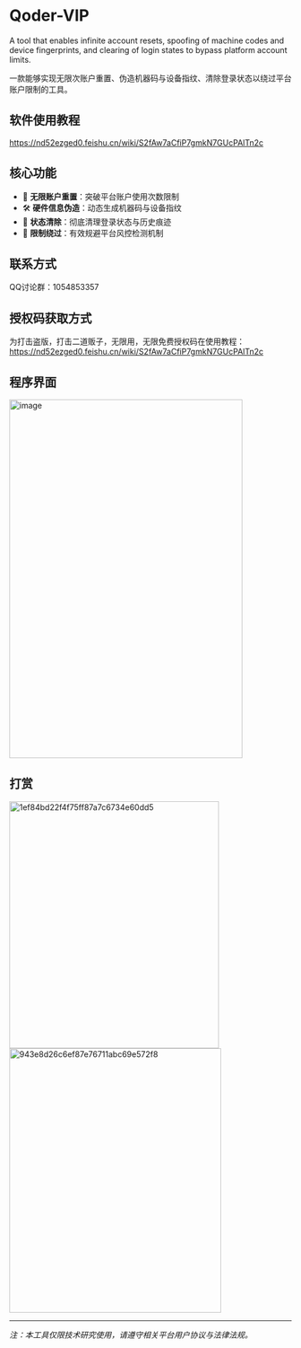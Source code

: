# Qoder-VIP
 A tool that enables infinite account resets, spoofing of machine codes and device fingerprints, and clearing of login states to bypass platform account limits.
 
一款能够实现无限次账户重置、伪造机器码与设备指纹、清除登录状态以绕过平台账户限制的工具。
## 软件使用教程
https://nd52ezged0.feishu.cn/wiki/S2fAw7aCfiP7gmkN7GUcPAlTn2c
## 核心功能
- 🔄 **无限账户重置**：突破平台账户使用次数限制  
- 🛠️ **硬件信息伪造**：动态生成机器码与设备指纹  
- 🧹 **状态清除**：彻底清理登录状态与历史痕迹  
- 🚀 **限制绕过**：有效规避平台风控检测机制  

## 联系方式
QQ讨论群：1054853357  

## 授权码获取方式
 为打击盗版，打击二道贩子，无限用，无限免费授权码在使用教程：
 https://nd52ezged0.feishu.cn/wiki/S2fAw7aCfiP7gmkN7GUcPAlTn2c
## 程序界面

<img width="416" height="639" alt="image" src="https://github.com/user-attachments/assets/75712fb3-7b0a-433c-81e2-66399a967a0a" />

## 打赏
<img width="374" height="440" alt="1ef84bd22f4f75ff87a7c6734e60dd5" src="https://github.com/user-attachments/assets/614fd621-3221-4d83-97f1-ffe3b71926c1" />
<img width="378" height="471" alt="943e8d26c6ef87e76711abc69e572f8" src="https://github.com/user-attachments/assets/95ea01fe-c89e-48e3-bcdb-7c48321e4803" />


---

*注：本工具仅限技术研究使用，请遵守相关平台用户协议与法律法规。*
